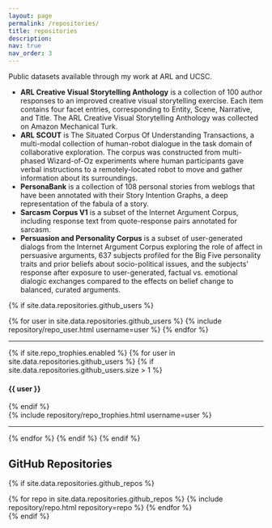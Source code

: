 ```yaml
---
layout: page
permalink: /repositories/
title: repositories
description: 
nav: true
nav_order: 3
---
```


Public datasets available through my work at ARL and UCSC.

- **ARL Creative Visual Storytelling Anthology** is a collection of 100 author responses to an improved creative visual storytelling exercise. Each item contains four facet entries, corresponding to Entity, Scene, Narrative, and Title. The ARL Creative Visual Storytelling Anthology was collected on Amazon Mechanical Turk.
- **ARL SCOUT** is The Situated Corpus Of Understanding Transactions, a multi-modal collection of human-robot dialogue in the task domain of collaborative exploration. The corpus was constructed from multi-phased Wizard-of-Oz experiments where human participants gave verbal instructions to a remotely-located robot to move and gather information about its surroundings.
- **PersonaBank** is a collection of 108 personal stories from weblogs that have been annotated with their Story Intention Graphs, a deep representation of the fabula of a story.
- **Sarcasm Corpus V1** is a subset of the Internet Argument Corpus, including response text from quote-response pairs annotated for sarcasm.
- **Persuasion and Personality Corpus** is a subset of user-generated dialogs from the Internet Argument Corpus exploring the role of affect in persuasive arguments, 637 subjects profiled for the Big Five personality traits and prior beliefs about socio-political issues, and the subjects' response after exposure to user-generated, factual vs. emotional dialogic exchanges compared to the effects on belief change to balanced, curated arguments.

{% if site.data.repositories.github_users %}
<div class="repositories d-flex flex-wrap flex-md-row flex-column justify-content-between align-items-center">
  {% for user in site.data.repositories.github_users %}
    {% include repository/repo_user.html username=user %}
  {% endfor %}
</div>

---

{% if site.repo_trophies.enabled %}
{% for user in site.data.repositories.github_users %}
  {% if site.data.repositories.github_users.size > 1 %}
  <h4>{{ user }}</h4>
  {% endif %}
  <div class="repositories d-flex flex-wrap flex-md-row flex-column justify-content-between align-items-center">
  {% include repository/repo_trophies.html username=user %}
  </div>

  ---

{% endfor %}
{% endif %}
{% endif %}

## GitHub Repositories

{% if site.data.repositories.github_repos %}
<div class="repositories d-flex flex-wrap flex-md-row flex-column justify-content-between align-items-center">
  {% for repo in site.data.repositories.github_repos %}
    {% include repository/repo.html repository=repo %}
  {% endfor %}
</div>
{% endif %}
